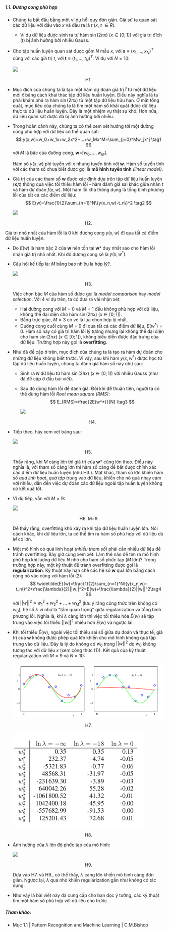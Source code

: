 ##### **1.1. Đường cong phù hợp**

* Chúng ta bắt đầu bằng một ví dụ hồi quy đơn giản. Giả sử ta quan sát các dữ liệu với đầu vào $x$ và đầu ra là $t$ ($x$, $t$ $\in R$).

  * Ví dụ dữ liệu được sinh ra từ hàm $\sin(2\pi x)$ ($x\in[0;1]$) với giá trị đích ($t$) bị ảnh hưởng bởi nhiễu Gauss.

* Cho tập huấn luyện quan sát được gồm $N$ mẫu $x$, với **x**$\equiv (x_1,...,x_N)^T$ cùng với các giá trị $t$, với **t**$\equiv (t_1,...,t_N)^T$. Ví dụ với $N=10$:

  <p>
      <img src='https://scontent.fsgn2-4.fna.fbcdn.net/v/t1.15752-9/91730107_240799220394942_3432198143934988288_n.png?_nc_cat=110&_nc_sid=b96e70&_nc_ohc=MjT6zMRgbKAAX88LIoJ&_nc_ht=scontent.fsgn2-4.fna&oh=61ee4631216bf1317e94351213ad55d7&oe=5EAE140A'>
      <center>H1.</center>
  </p>

* Mục đích của chúng ta là tạo một hàm dự đoán giá trị $\hat{t}$ từ một dữ liệu mới $\hat{x}$ bằng cách khai thác tập dữ liệu huấn luyện. Điều này nghĩa là ta phải khám phá ra hàm $\sin(2\pi x)$ từ một tập dữ liệu hữu hạn. Ở mặt tổng quát, mục tiêu của chúng ta là tìm một hàm số khái quát được dữ liệu thực từ dữ liệu huấn luyện. Đây là một nhiệm vụ thật sự khó. Hơn nữa, dữ liệu quan sát được đã bị ảnh hưởng bởi nhiễu.

* Trong hoàn cảnh này, chúng ta có thể xem xét hướng tới một đường cong phù hợp với dữ liệu có thể quan sát:
  $$
  y(x,w)=w_0+w_1x+w_2x^2+...+w_Mx^M=\sum_{j=0}^Mw_jx^j \tag1
  $$
  với $M$ là bậc của đường cong, **w**=$[w_0,...,w_M]$.

  Hàm số $y(x,w)$ phi tuyến với $x$ nhưng tuyến tính với **w**. Hàm số tuyến tính với các tham số chưa biết được gọi là **mô hình tuyến tính** *(linear model)*.

* Giá trị của các tham số **w** được xác định dựa trên tập dữ liệu huấn luyện (**x**,**t**) thông qua việc tối thiểu hàm lỗi - hàm đánh giá sai khác giữa nhãn $t$ và hàm dự đoán $f(x,w)$. Một hàm lỗi khá thông dụng là tổng bình phương lỗi của tất cả các điểm dữ liệu:
  $$
  E(w)=\frac{1}{2}\sum_{n=1}^N\{y(x_n,w)-t_n\}^2 \tag2
  $$

  <p>
      <img src='https://scontent.fsgn2-4.fna.fbcdn.net/v/t1.15752-9/91850803_1785567194954608_6833274740094795776_n.png?_nc_cat=106&_nc_sid=b96e70&_nc_ohc=O8IU64L7Uv8AX-EYzOw&_nc_ht=scontent.fsgn2-4.fna&oh=48f8fcb6a7aab8f57115c80902aec37e&oe=5EABD968'>
       <center>H2.</center>
</p>
  
  Giá trị nhỏ nhất của hàm lỗi là $0$ khi đường cong $y(x,w)$ đi qua tất cả điểm dữ liệu huấn luyện.
  
* Do $E(w)$ là hàm bậc $2$ của **w** nên tồn tại **w*** duy nhất sao cho hàm lỗi nhận giá trị nhỏ nhất. Khi đó đường cong sẽ là $y(x,w^*)$.

* Câu hỏi kế tiếp là: $M$ bằng bao nhiêu là hợp lý?.

  <p>
      <img src='https://scontent.fsgn2-2.fna.fbcdn.net/v/t1.15752-0/p280x280/91937881_2455568054753521_3073863022360395776_n.png?_nc_cat=103&_nc_sid=b96e70&_nc_ohc=hxHI3PLz294AX9617Jz&_nc_ht=scontent.fsgn2-2.fna&oh=aea72d66f5a4f6ae2ae4209c900ab051&oe=5EACD10B'>
       <center>H3.</center>
  </p>

  Việc chọn bậc $M$ của hàm số được gọi là *model comparison* hay *model selection*. Với $4$ ví dụ trên, ta có đưa ra vài nhận xét:

  * Hai đường cong với $M=0$ và $M=1$ đều không phù hợp với dữ liệu, không thể đại diện cho hàm $\sin(2\pi x)$ ($x\in[0;1]$).
  * Bằng trực giác, $M=3$ có vẻ là lựa chọn hợp lý nhất. 
  * Đường cong cuối cùng $M=9$ đi qua tất cả các điểm dữ liệu, $E(w^*)=0$. Hàm số này có giá trị hàm lỗi lý tưởng nhưng lại không thể đại diện cho hàm $\sin(2\pi x)$ ($x\in[0;1]$), không biểu diễn được đặc trưng của dữ liệu. Trường hợp này gọi là **overfitting**.

* Như đã đề cập ở trên, mục đích của chúng ta là tạo ra hàm dự đoán cho những dữ liệu không biết trước. Vì vậy, sau khi hàm $y(x,w^*)$ được học từ tập dữ liệu huấn luyện, chúng ta đánh giá hàm số này như sau:

  * Sinh ra $N$ dữ liệu từ hàm $\sin(2\pi x)$ ($x\in[0;1]$) với nhiễu Gauss (như đã đề cập ở đầu bài viết).

  * Sau đó dùng hàm lỗi để đánh giá. Đôi khi để thuận tiện, người ta có thể dùng hàm lỗi *Root mean square (RMS)*:
    $$
    E_{RMS}=\frac{2E(w^*)}{N} \tag3
    $$

    <p>
        <img src='https://scontent.fsgn2-4.fna.fbcdn.net/v/t1.15752-0/p280x280/91705864_152295676107431_1231464288808337408_n.png?_nc_cat=101&_nc_sid=b96e70&_nc_ohc=t7p_CxdAg3YAX8LtnI2&_nc_ht=scontent.fsgn2-4.fna&oh=0354ef8de0f009fb006d64a06fe6f943&oe=5EAD292A'>
         <center>H4.</center>
    </p>

* Tiếp theo, hãy xem xét bảng sau:

  <p>
      <img src='https://scontent.fsgn2-2.fna.fbcdn.net/v/t1.15752-0/p280x280/91928071_2624850214503101_2007620529086791680_n.png?_nc_cat=108&_nc_sid=b96e70&_nc_ohc=svI3CYkMz80AX9pl4-l&_nc_ht=scontent.fsgn2-2.fna&oh=b58f52a9365796565a94eee1b55bc6ae&oe=5EAC617E'>
       <center>H5.</center>
  </p>

  Thấy rằng, khi $M$ càng lớn thì giá trị của **w*** cũng lớn theo. Điều này nghĩa là, với tham số càng lớn thì hàm số càng dễ bắt được chính xác các điểm dữ liệu huấn luyện (như H3.). Mặt khác, tham số lớn khiến hàm số *quá linh hoạt*, *quá tập trung* vào dữ liệu, khiến cho nó quá nhạy cảm với nhiễu, dẫn đến việc dự đoán các dữ liệu ngoài tập huấn luyện không có kết quả tốt.

* Ví dụ tiếp, vẫn với $M=9$:

  <p>
      <img src='https://scontent.fsgn2-4.fna.fbcdn.net/v/t1.15752-0/p280x280/92312323_859889937836510_1267467320318492672_n.png?_nc_cat=111&_nc_sid=b96e70&_nc_ohc=YKCbg70_bQIAX93oqoJ&_nc_ht=scontent.fsgn2-4.fna&oh=f024ea3604542ba4e4f9eb567b80f2fa&oe=5EAF5543'>
      <center>H6. M=9</center>
  </p>

  Dễ thấy rằng, overfitting khó xảy ra khi tập dữ liệu huấn luyện lớn. Nói cách khác, khi dữ liệu lớn, ta có thể tìm ra hàm số phù hợp với dữ liệu dù $M$ có lớn.
  
* Một mô hình có quá linh hoạt *(nhiều tham số)* phải cần nhiều dữ liệu để tránh overfitting. Bây giờ cùng xem xét: Làm thế nào để tìm ra mô hình phù hợp khi lượng dữ liệu $N$ nhỏ cho hàm số phức tạp ($M$ lớn)? Trong trường hợp này, một kỹ thuật để tránh overfitting được gọi là **regularization**. Kỹ thuật này hạn chế các hệ số **w** quá lớn bằng cách cộng nó vào cùng với hàm lỗi $(2)$:
  $$
  \widetilde{E}(w)=\frac{1}{2}\sum_{n=1}^N\{y(x_n,w)-t_n\}^2+\frac{\lambda}{2}||w||^2=E(w)+\frac{\lambda}{2}||w||^2\tag4
  $$
  với $||w||^2\equiv w_1^2+w_2^2+...+w_M^2$ (lưu ý rằng công thức trên không có $w_0$), hệ số $\lambda$ ví như là "tầm quan trọng" giữa regularization và tổng bình phương lỗi. Nghĩa là, khi $\lambda$ càng lớn thì việc tối thiểu hóa $\widetilde{E}(w)$ sẽ tập trung vào việc tối thiểu $||w||^2$ nhiều hơn $E(w)$ và ngược lại.

* Khi tối thiểu $\widetilde{E}(w)$, ngoài việc tối thiểu sai số giữa dự đoán và thực tế, giá trị của **w** không được phép quá lớn khiến cho mô hình không quá tập trung vào dữ liệu. Đây là lý do không có $w_0$ trong $||w||^2$ do $w_0$ không tương tác với dữ liệu $x$ (xem công thức $(1)$). Kết quả của kỹ thuật regularization với $M=9$ và $N=10$:

  <p>
      <img src='https://raw.githubusercontent.com/khoatranrb/Img4Md/master/erm1.png'>
      <center>H7.</center>
  </p>

  <p>
      <img src='https://raw.githubusercontent.com/khoatranrb/Img4Md/master/erm.png'>
       <center>H8.</center>
  </p>

* Ảnh hưởng của $\lambda$ lên độ phức tạp của mô hình:

  <p>
      <img src='https://scontent-sin6-2.xx.fbcdn.net/v/t1.15752-0/p280x280/91978621_674577253291025_3402301490767855616_n.png?_nc_cat=109&_nc_sid=b96e70&_nc_ohc=d3a-39gZPsYAX8omJWI&_nc_ht=scontent-sin6-2.xx&oh=86457b65093291a2e358ee09b97c3574&oe=5EAD7E04'>
       <center>H9.</center>
  </p>

  Dựa vào H7. và H9., có thể thấy, $\lambda$ càng lớn khiến mô hình càng đơn giản. Ngược lại, $\lambda$ quá nhỏ khiến regularization gần như không có tác dụng.

* Như vậy là bài viết này đã cung cấp cho bạn đọc ý tưởng, các kỹ thuật tìm một hàm số phù hợp với dữ liệu cho trước.



##### **Tham khảo:**

* Mục 1.1 | Pattern Recognition and Machine Learning | C.M.Bishop